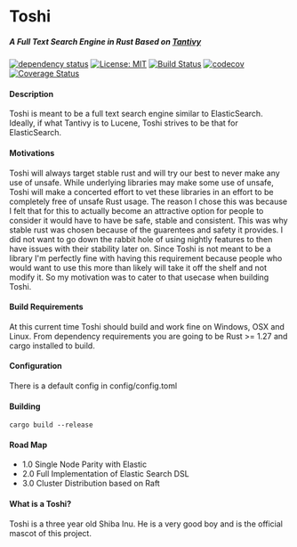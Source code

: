 # Toshi
##### A Full Text Search Engine in Rust Based on [Tantivy](https://github.com/tantivy-search/tantivy)

[![dependency status](https://deps.rs/repo/github/hntd187/toshi/status.svg)](https://deps.rs/repo/github/hntd187/toshi) [![License: MIT](https://img.shields.io/badge/License-MIT-yellow.svg)](https://opensource.org/licenses/MIT) [![Build Status](https://travis-ci.org/hntd187/Toshi.svg?branch=master)](https://travis-ci.org/hntd187/Toshi) [![codecov](https://codecov.io/gh/hntd187/toshi/branch/master/graph/badge.svg)](https://codecov.io/gh/hntd187/toshi) [![Coverage Status](https://coveralls.io/repos/github/hntd187/toshi/badge.svg?branch=master)](https://coveralls.io/github/hntd187/toshi?branch=master)

#### Description
Toshi is meant to be a full text search engine similar to ElasticSearch. Ideally, if what Tantivy is to Lucene, Toshi strives
to be that for ElasticSearch. 

#### Motivations
Toshi will always target stable rust and will try our best to never make any use of unsafe. While underlying libraries may make some 
use of unsafe, Toshi will make a concerted effort to vet these libraries in an effort to be completely free of unsafe Rust usage. The
reason I chose this was because I felt that for this to actually become an attractive option for people to consider it would have to have
be safe, stable and consistent. This was why stable rust was chosen because of the guarentees and safety it provides. I did not want to go down the rabbit hole of using nightly features to then have issues with their stability later on. Since Toshi is not 
meant to be a library I'm perfectly fine with having this requirement because people who would want to use this more than likely will 
take it off the shelf and not modify it. So my motivation was to cater to that usecase when building Toshi.

#### Build Requirements
At this current time Toshi should build and work fine on Windows, OSX and Linux. From dependency requirements you are going to be Rust >= 1.27 and cargo installed to build.

#### Configuration

There is a default config in config/config.toml

#### Building

`cargo build --release`

#### Road Map
- 1.0 Single Node Parity with Elastic
- 2.0 Full Implementation of Elastic Search DSL
- 3.0 Cluster Distribution based on Raft

#### What is a Toshi?

Toshi is a three year old Shiba Inu. He is a very good boy and is the official mascot of this project.

